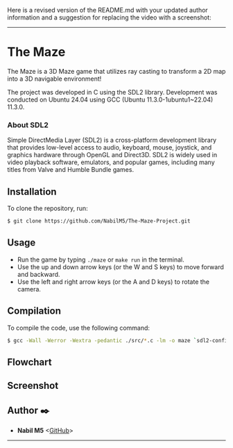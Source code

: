 Here is a revised version of the README.md with your updated author information and a suggestion for replacing the video with a screenshot:

---

# The Maze

The Maze is a 3D Maze game that utilizes ray casting to transform a 2D map into a 3D navigable environment!

The project was developed in C using the SDL2 library. Development was conducted on Ubuntu 24.04 using GCC (Ubuntu 11.3.0-1ubuntu1~22.04) 11.3.0.

### About SDL2 

Simple DirectMedia Layer (SDL2) is a cross-platform development library that provides low-level access to audio, keyboard, mouse, joystick, and graphics hardware through OpenGL and Direct3D. SDL2 is widely used in video playback software, emulators, and popular games, including many titles from Valve and Humble Bundle games.

## Installation 
To clone the repository, run:
```sh
$ git clone https://github.com/NabilM5/The-Maze-Project.git
```

## Usage 
- Run the game by typing `./maze` or `make run` in the terminal.
- Use the up and down arrow keys (or the W and S keys) to move forward and backward.
- Use the left and right arrow keys (or the A and D keys) to rotate the camera.

## Compilation
To compile the code, use the following command:
```sh
$ gcc -Wall -Werror -Wextra -pedantic ./src/*.c -lm -o maze `sdl2-config --cflags` `sdl2-config --libs`;
```

## Flowchart








## Screenshot




## Author :black_nib:

- **Nabil M5** <[GitHub](https://github.com/NabilM5/)>

---



